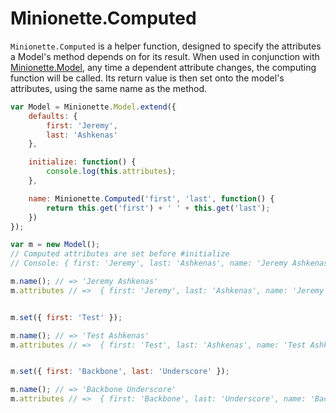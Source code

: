 Minionette.Computed
===================

`Minionette.Computed` is a helper function, designed to specify the
attributes a Model's method depends on for its result. When used in
conjunction with [Minionette.Model](/docs/minionette.model.md), any time
a dependent attribute changes, the computing function will be called.
Its return value is then set onto the model's attributes, using the same
name as the method.

```javascript
var Model = Minionette.Model.extend({
    defaults: {
        first: 'Jeremy',
        last: 'Ashkenas'
    },

    initialize: function() {
        console.log(this.attributes);
    },

    name: Minionette.Computed('first', 'last', function() {
        return this.get('first') + ' ' + this.get('last');
    })
});

var m = new Model();
// Computed attributes are set before #initialize
// Console: { first: 'Jeremy', last: 'Ashkenas', name: 'Jeremy Ashkenas' }

m.name(); // => 'Jeremy Ashkenas'
m.attributes // =>  { first: 'Jeremy', last: 'Ashkenas', name: 'Jeremy Ashkenas'}


m.set({ first: 'Test' });

m.name(); // => 'Test Ashkenas'
m.attributes // =>  { first: 'Test', last: 'Ashkenas', name: 'Test Ashkenas'}


m.set({ first: 'Backbone', last: 'Underscore' });

m.name(); // => 'Backbone Underscore'
m.attributes // =>  { first: 'Backbone', last: 'Underscore', name: 'Backbone Underscore'}

```
